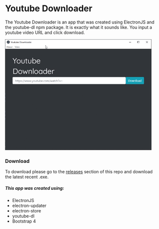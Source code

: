 # Youtube Downloader

The Youtube Downloader is an app that was created using ElectronJS and the youtube-dl npm package.
It is exactly what it sounds like. You input a youtube video URL and click download.

![Alt Text](./assets/overview.gif)

### Download

To download please go to the [releases](https://github.com/baysik/Youtube-Downloader/releases) section of this repo and download the latest recent .exe.

##### This app was created using:

- ElectronJS
- electron-updater
- electron-store
- youtube-dl
- Bootstrap 4
